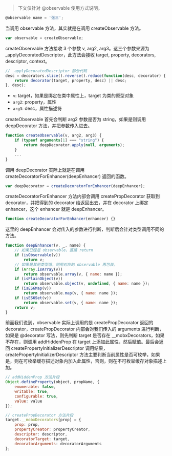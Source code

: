 > 下文仅针对 @observable 使用方式说明。

```js
@observable name = '张三';
```

当调用 observable 方法，其实就是在调用 createObservable 方法。

```js
var observable = createObservable;
```

createObservable 方法接收 3 个参数 v, arg2, arg3。这三个参数来源为 _applyDecoratedDescriptor，此方法会接收 target, property, decorators, descriptor, context。

```js
// _applyDecoratedDescriptor 部分代码
desc = decorators.slice().reverse().reduce(function(desc, decorator) {
    return decorator(target, property, desc) || desc;
}, desc);
```

- `v`: target，如果是绑定在类中属性上，target 为类的原型对象
- `arg2`: property，属性
- `arg3`: desc，属性描述符

createObservable 首先会判断 arg2 参数是否为 string，如果是则调用 deepDecorator 方法，并把参数传入进去。

```js
function createObservable(v, arg2, arg3) {
    if (typeof arguments[1] === "string") {
        return deepDecorator.apply(null, arguments);
    }
    ...
}
```

调用 deepDecorator 实际上就是在调用 createDecoratorForEnhancer(deepEnhancer) 返回的函数。

```js
var deepDecorator = createDecoratorForEnhancer(deepEnhancer);
```

createDecoratorForEnhancer 方法内部会调用 createPropDecorator 获取到 decorator，并把得到的 decorator 给返回出去，并在 decorator 上绑定 enhancer，这个 enhancer 就是 deepEnhancer。

```js
function createDecoratorForEnhancer(enhancer) {}
```

这里的 deepEnhancer 会对传入的参数进行判断，判断后会针对类型调用不同的方法。

```js
function deepEnhancer(v, _, name) {
    // 如果已经是 observable，直接 return
    if (isObservable(v))
        return v;
    // 如果是其他类型值，则用对应的 observable 再包装。
    if (Array.isArray(v))
        return observable.array(v, { name: name });
    if (isPlainObject(v))
        return observable.object(v, undefined, { name: name });
    if (isES6Map(v))
        return observable.map(v, { name: name });
    if (isES6Set(v))
        return observable.set(v, { name: name });
    return v;
}
```

前面我们说到，observable 实际上调用的是 createPropDecorator 返回的 decorator，createPropDecorator 内部会对我们传入的 arguments 进行判断，如果是 @decorator 写法，则先判断 target 是否存在 __mobxDecorators，如果不存在，则调用 addHiddenProp 在 target 上添加此属性，然后赋值。最后会返回 createPropertyInitializerDescriptor 调用结果，createPropertyInitializerDescriptor 方法主要判断当前属性是否可枚举，如果是，则在可枚举缓存描述对象内加入此属性，否则，则在不可枚举缓存对象描述上加。

```js
// addHiddenProp 方法片段
Object.defineProperty(object, propName, {
    enumerable: false,
    writable: true,
    configurable: true,
    value: value
});

// createPropDecorator 方法片段
target.__mobxDecorators[prop] = {
    prop: prop,
    propertyCreator: propertyCreator,
    descriptor: descriptor,
    decoratorTarget: target,
    decoratorArguments: decoratorArguments
};
```
